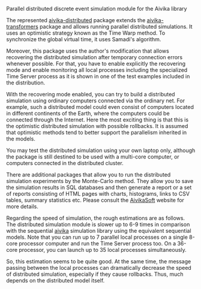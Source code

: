 Parallel distributed discrete event simulation module for the Aivika library

The represented [aivika-distributed](http://hackage.haskell.org/package/aivika-distributed) package extends
the [aivika-transformers](http://hackage.haskell.org/package/aivika-transformers) package and
allows running parallel distributed simulations. It uses an optimistic strategy known as 
the Time Warp method. To synchronize the global virtual time, it uses Samadi's algorithm. 

Moreover, this package uses the author's modification that allows recovering the distributed
simulation after temporary connection errors whenever possible. For that, you have to enable explicitly 
the recovering mode and enable monitoring all local processes including the specialized Time Server process 
as it is shown in one of the test examples included in the distribution.

With the recovering mode enabled, you can try to build a distributed simulation using ordinary computers connected
via the ordinary net. For example, such a distributed model could even consist of computers located in different 
continents of the Earth, where the computers could be connected through the Internet. Here the most exciting thing 
is that this is the optimistic distributed simulation with possible rollbacks. It is assumed that optimistic methods 
tend to better support the parallelism inherited in the models. 

You may test the distributed simulation using your own laptop only, although the package is still destined to be 
used with a multi-core computer, or computers connected in the distributed cluster.

There are additional packages that allow you to run the distributed simulation experiments by 
the Monte-Carlo method. They allow you to save the simulation results in SQL databases and then generate a report 
or a set of reports consisting of HTML pages with charts, histograms, links to CSV tables, summary statistics etc.
Please consult the [AivikaSoft](http://www.aivikasoft.com) website for more details.

Regarding the speed of simulation, the rough estimations are as follows. The distributed simulation module is slower up to
6-9 times in comparison with the sequential [aivika](http://hackage.haskell.org/package/aivika) simulation library 
using the equivalent sequential models. Note that you can run up to 7 parallel local processes on a single 
8-core processor computer and run the Time Server process too. On a 36-core processor, you can launch up to 35 local 
processes simultaneously.

So, this estimation seems to be quite good. At the same time, the message passing between the local processes can 
dramatically decrease the speed of distributed simulation, especially if they cause rollbacks. Thus, much depends on 
the distributed model itself.
